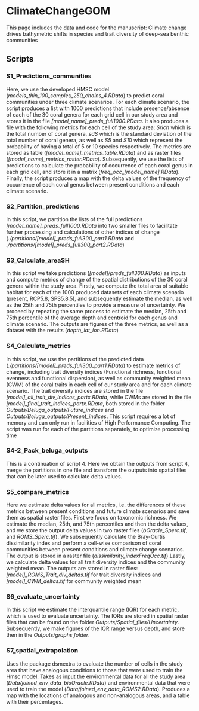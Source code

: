 # ClimateChangeGOM
This page includes the data and code for the manuscript: Climate change drives bathymetric shifts in species and trait diversity of deep-sea benthic communities 


## Scripts

### S1_Predictions_communities ###
Here, we use the developed HMSC model (*models_thin_100_samples_250_chains_4.RData*) to predict coral communities under three climate scenarios. For each climate scenario, the script produces a list with 1000 predictions that include presence/absence of each of the 30 coral genera for each grid cell in our study area and stores it in the file *[model_name]_preds_full1000.RData*. It also produces a file with the following metrics for each cell of the study area: *Srich* which is the total number of coral genera, *sdS* which is the standard deviation of the total number of coral genera, as well as *S5* and *S1*0 which represent the probability of having a total of 5 or 10 species respectively. The metrics are stored as table (*[model_name]_metrics_table.RData*) and as raster files (*[model_name]_metrics_raster.RData*). Subsequently, we use the lists of predictions to calculate the probability of occurrence of each coral genus in each grid cell, and store it in a matrix (*freq_occ_[model_name].RData*). Finally, the script produces a map with the delta values of the frequency of occurrence of each coral genus between present conditions and each climate scenario. 

### S2_Partition_predictions ###
In this script, we partition the lists of the full predictions *[model_name]_preds_full1000.RData* into two smaller files to facilitate further processing and calculations of other indices of change (*./partitions/[model]_preds_full300_part1.RData* and *./partitions/[model]_preds_full300_part2.RData*)

### S3_Calculate_areaSH ###
In this script we take predictions (*[model]/preds_full300.RData*) as inputs and compute metrics of change of the spatial distributions of the 30 coral genera within the study area. Firstly, we compute the total area of suitable habitat for each of the 1000 produced datasets of each climate scenario (present, RCP5.8, SPS5.8.5), and subsequently estimate the median, as well as the 25th and 75th percentiles to provide a measure of uncertainty. We proceed by repeating the same process to estimate the median, 25th and 75th percentile of the average depth and centroid for each genus and climate scenario. The outputs are figures of the three metrics, as well as a dataset with the results (*depth_lat_lon.RData*)

### S4_Calculate_metrics ###
In this script, we use the partitions of the predicted data (*./partitions/[model]_preds_full300_part1.RData*) to estimate metrics of change, including trait diversity indices (Functional richness, functional evenness and functional dispersion), as well as community weighted mean (CWM) of the coral traits in each cell of our study area and for each climate scenario. The trait diversity indices are stored in the file *[model]_all_trait_div_indices_partx.RData*, while CWMs are stored in the file *[model]_final_trait_indices_partx.RData*, both stored in the folder *Outputs/Beluga_outputs/Future_indices* and *Outputs/Beluga_outputs/Present_indices*. This script requires a lot of memory and can only run in facilities of High Performance Computing. The script was run for each of the partitions separately, to optimize processing time

### S4-2_Pack_beluga_outputs ###
This is a continuation of script 4. Here we obtain the outputs from script 4, merge the partitions in one file and transform the outputs into spatial files that can be later used to calculate delta values.

### S5_compare_metrics ###
Here we estimate delta values for all metrics, i.e. the differences of these metrics between present conditions and future climate scenarios and save them as spatial raster files. First we focus on taxonomic richness. We estimate the median, 25th, and 75th percentiles and then the delta values, and  we store the output delta values in two raster files (*bOracle_Sperc.tif*, and *ROMS_Sperc.tif*). We subsequently calculate the Bray-Curtis dissimilarity index and perform a cell-wise comparison of coral communities between present conditions and climate change scenarios. The output is stored in a raster file (*dissimilarity_indexFreqOcc.tif*).Lastly, we calculate delta values for all trait diversity indices and the community weighted mean. The outputs are stored in raster files: *[model]_ROMS_Trait_div_deltas.tif* for trait diversity indices and *[model]_CWM_deltas.tif* for community weighted mean

### S6_evaluate_uncertainty ###
In this script we estimate the interquantile range (IQR) for each metric, which is used to evaluate uncertainty. The IQRs are stored in spatial raster files that can be found on the folder *Outputs/Spatial_files/Uncertainty*. Subsequently, we make figures of the IQR range versus depth, and store then in the *Outputs/graphs folder*.

### S7_spatial_extrapolation ###
Uses the package dsmextra to evaluate the number of cells in the study area that have analogous conditions to those that were used to train the Hmsc model. Takes as input the environmental data for all the study area (*Data/joined_env_data_bioOracle.RData*) and environmental data that were used to train the model (*Data/joined_env_data_ROMS2.RData*). Produces a map with the locations of analogous and non-analogous areas, and a table with their percentages.

